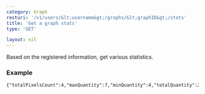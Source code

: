 ```yaml
---
category: Graph
resturi: '/v1/users/&lt;username&gt;/graphs/&lt;graphID&gt;/stats'
title: 'Get a graph stats'
type: 'GET'

layout: nil
---
```


Based on the registered information, get various statistics.


### Example

```$ curl -X GET https://pixe.la/v1/users/a-know/graphs/test-graph/stats
{"totalPixelsCount":4,"maxQuantity":7,"minQuantity":4,"totalQuantity":25,"avgQuantity":6.25,"todaysQuantity":3}```
